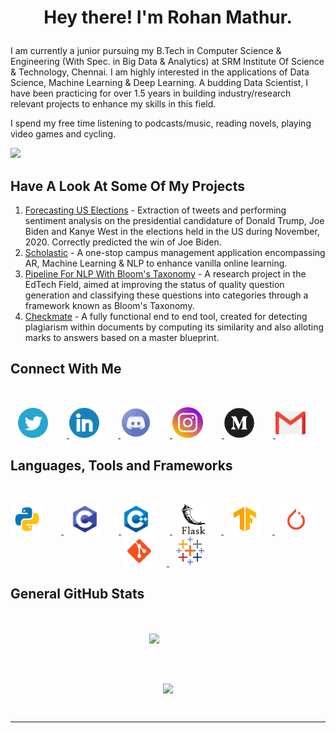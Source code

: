 # **<p align="center">Hey there! I'm Rohan Mathur.</p>**

I am currently a junior pursuing my B.Tech in Computer Science & Engineering (With Spec. in Big Data & Analytics) at SRM Institute Of Science & Technology, Chennai. I am highly interested in the applications of Data Science, Machine Learning & Deep Learning. A budding Data Scientist, I have been practicing for over 1.5 years in building industry/research relevant projects to enhance my skills in this field. 

I spend my free time listening to podcasts/music, reading novels, playing video games and cycling.


![](https://komarev.com/ghpvc/?username=RohanMathur17&color=green&label=Profile+Visits)

## Have A Look At Some Of My Projects

1. [Forecasting US Elections](https://github.com/Data-Science-Community-SRM/Forecasting-US-Elections) - Extraction of tweets and performing sentiment analysis on the presidential candidature of Donald Trump, Joe Biden and Kanye West in the elections held in the US during November, 2020. Correctly predicted the win of Joe Biden.
1. [Scholastic](https://github.com/newb-dev-1008/Scholastic) - A one-stop campus management application encompassing AR, Machine Learning & NLP to enhance vanilla online learning.
1. [Pipeline For NLP With Bloom's Taxonomy](https://github.com/RohanMathur17/Pipeline-For-NLP-With-Blooms-Taxonomy) - A research project in the EdTech Field, aimed at improving the status of quality question generation and classifying these questions into categories through a framework known as Bloom's Taxonomy.
2. [Checkmate](https://github.com/ShubhamDeodhar/CheckMate) - A fully functional end to end tool, created for detecting plagiarism within documents by computing its similarity and also alloting marks to answers based on a master blueprint.


## **Connect With Me**
<br/>

<p align="center">
    <a href="https://twitter.com/RohanMathur_17">
        <img style = "margin: 0px 30px 0px 10px;" src = "https://github.com/newb-dev-1008/newb-dev-1008/blob/main/Icons/Socials/Twitter.png" alt = "Twitter" width = "48"/>
    </a>
    <a href="https://www.linkedin.com/in/rohanmathur17/">
        <img style = "padding: 0px 30px 0px 0px;" src = "https://github.com/newb-dev-1008/newb-dev-1008/blob/main/Icons/Socials/LinkedIn.png" alt = "LinkedIn" width = "48"/>
    </a>
    <a href="https://discordapp.com/users/428161646012268544/">
        <img style = "padding: 0px 30px 0px 0px;" src = "https://github.com/newb-dev-1008/newb-dev-1008/blob/main/Icons/Socials/Discord.png" alt = "Discord" width = "49"/>
    </a>
     <a href="https://www.instagram.com/rohan_mathur17/">
        <img style = "padding: 0px 30px 0px 0px;" src = "https://github.com/newb-dev-1008/newb-dev-1008/blob/main/Icons/Socials/Instagram.png" alt = "Discord" width = "49"/>
    </a>
    <a href="https://medium.com/@RohanMathur">
        <img style = "padding: 0px 30px 0px 0px;" src = "https://github.com/newb-dev-1008/newb-dev-1008/blob/main/Icons/Socials/Medium.png" alt = "Medium" width = "48"/>
    </a>
    <a href="rohan.mathur0@gmail.com">
        <img style = "padding: 0px 30px 0px 0px;" src = "https://github.com/RohanMathur17/RohanMathur17/blob/main/Icons/gmail.png" alt = "Medium" width = "48"/>
    </a
   
</p>
<br/>


## **Languages, Tools and Frameworks**
<br/>
<p align="center">
        <a href="https://www.python.org/">
        <img style = "padding: 0px 30px 0px 0px;" src = "https://github.com/newb-dev-1008/newb-dev-1008/blob/main/Icons/Languages and Frameworks/Python.png" alt = "Python" width = "48"/>
    </a>
    <a href="https://www.cprogramming.com/">
        <img style = "padding: 0px 30px 0px 10px;" src = "https://github.com/newb-dev-1008/newb-dev-1008/blob/main/Icons/Languages and Frameworks/C.png" alt = "C Language" width = "48"/>
    </a>
    <a href="https://isocpp.org/">
        <img style = "padding: 0px 30px 0px 0px;" src = "https://github.com/newb-dev-1008/newb-dev-1008/blob/main/Icons/Languages and Frameworks/C++.png" alt = "C++ Language" width = "48"/>
    </a>
    </a>
    <a href="https://flask.palletsprojects.com/">
        <img style = "padding: 0px 20px 0px 10px;" src = "https://github.com/newb-dev-1008/newb-dev-1008/blob/main/Icons/Languages and Frameworks/Flask - Edited.png" alt = "Flask" width = "48"/>
    </a>
     <a href="https://www.tensorflow.org/">
        <img style = "padding: 0px 20px 0px 10px;" src = "https://github.com/newb-dev-1008/newb-dev-1008/blob/main/Icons/Languages and Frameworks/TensorFlow.png" alt = "TensorFlow" width = "48"/>
    </a>
    <a href="https://pytorch.org/">
        <img style = "padding: 0px 20px 0px 10px;" src = "https://github.com/newb-dev-1008/newb-dev-1008/blob/main/Icons/Languages and Frameworks/PyTorch.png" alt = "PyTorch" width = "48"/>
    </a>
   </a>
    <a href="https://git-scm.com/">
        <img style = "padding: 0px 20px 0px 10px;" src = "https://github.com/newb-dev-1008/newb-dev-1008/blob/main/Icons/Languages and Frameworks/Git.png" alt = "Git" width = "48"/>
    </a>
     <a href="https://www.tableau.com/">
        <img style = "padding: 0px 20px 0px 10px;" src = "https://github.com/RohanMathur17/RohanMathur17/blob/main/Icons/tableau.png" alt = "Tableau" width = "48"/>
    </a>


## **General GitHub Stats**
</br>

<p align="center">
    <span style="padding: 0px 45px 30px 0px">
        <a href="https://github.com/anuraghazra/github-readme-stats">
          <img align="center" src="https://github-readme-stats.vercel.app/api?username=RohanMathur17&count_private=true&show_icons=true&theme=radical" />
        </a>
    </span>

</p>
</br></br>

<p align="center">
    <a href="https://git.io/streak-stats">
    <img align="center" src="https://github-readme-streak-stats.herokuapp.com/?user=RohanMathur17&theme=radical" />
    </a>
<p>

</br>

<hr>

